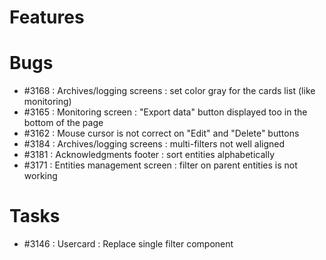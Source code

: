 # Features

# Bugs

* #3168 : Archives/logging screens : set color gray for the cards list (like monitoring)
* #3165 : Monitoring screen : "Export data" button displayed too in the bottom of the page
* #3162 : Mouse cursor is not correct on "Edit" and "Delete" buttons
* #3184 : Archives/logging screens : multi-filters not well aligned
* #3181 : Acknowledgments footer : sort entities alphabetically
* #3171 : Entities management screen : filter on parent entities is not working

# Tasks

* #3146 : Usercard : Replace single filter component
